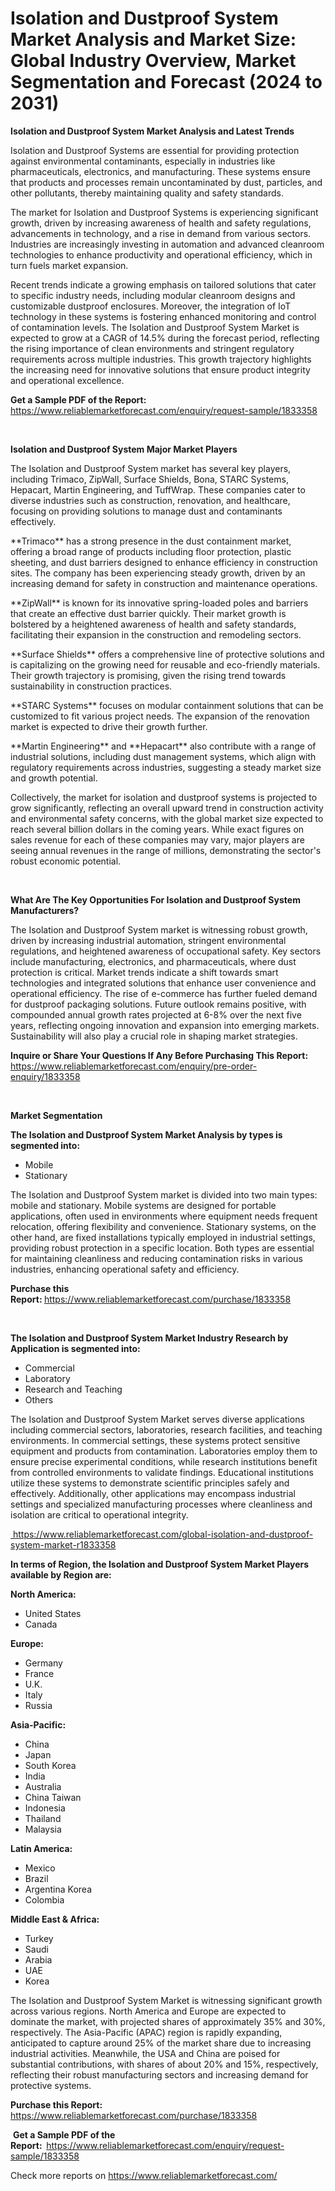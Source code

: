 <p><h1>Isolation and Dustproof System Market Analysis and Market Size: Global Industry Overview, Market Segmentation and Forecast (2024 to 2031)</h1></p><p><strong>Isolation and Dustproof System Market Analysis and Latest Trends</strong></p>
<p><p>Isolation and Dustproof Systems are essential for providing protection against environmental contaminants, especially in industries like pharmaceuticals, electronics, and manufacturing. These systems ensure that products and processes remain uncontaminated by dust, particles, and other pollutants, thereby maintaining quality and safety standards. </p><p>The market for Isolation and Dustproof Systems is experiencing significant growth, driven by increasing awareness of health and safety regulations, advancements in technology, and a rise in demand from various sectors. Industries are increasingly investing in automation and advanced cleanroom technologies to enhance productivity and operational efficiency, which in turn fuels market expansion.</p><p>Recent trends indicate a growing emphasis on tailored solutions that cater to specific industry needs, including modular cleanroom designs and customizable dustproof enclosures. Moreover, the integration of IoT technology in these systems is fostering enhanced monitoring and control of contamination levels. The Isolation and Dustproof System Market is expected to grow at a CAGR of 14.5% during the forecast period, reflecting the rising importance of clean environments and stringent regulatory requirements across multiple industries. This growth trajectory highlights the increasing need for innovative solutions that ensure product integrity and operational excellence.</p></p>
<p><strong>Get a Sample PDF of the Report:&nbsp;</strong> <a href="https://www.reliablemarketforecast.com/enquiry/request-sample/1833358?utm_campaign=1108&utm_medium=2&utm_source=Github&utm_content=ia&utm_term=01012025&utm_id=isolation-and-dustproof-system">https://www.reliablemarketforecast.com/enquiry/request-sample/1833358</a></p>
<p>&nbsp;</p>
<p><strong>Isolation and Dustproof System Major Market Players</strong></p>
<p><p>The Isolation and Dustproof System market has several key players, including Trimaco, ZipWall, Surface Shields, Bona, STARC Systems, Hepacart, Martin Engineering, and TuffWrap. These companies cater to diverse industries such as construction, renovation, and healthcare, focusing on providing solutions to manage dust and contaminants effectively.</p><p>**Trimaco** has a strong presence in the dust containment market, offering a broad range of products including floor protection, plastic sheeting, and dust barriers designed to enhance efficiency in construction sites. The company has been experiencing steady growth, driven by an increasing demand for safety in construction and maintenance operations.</p><p>**ZipWall** is known for its innovative spring-loaded poles and barriers that create an effective dust barrier quickly. Their market growth is bolstered by a heightened awareness of health and safety standards, facilitating their expansion in the construction and remodeling sectors.</p><p>**Surface Shields** offers a comprehensive line of protective solutions and is capitalizing on the growing need for reusable and eco-friendly materials. Their growth trajectory is promising, given the rising trend towards sustainability in construction practices.</p><p>**STARC Systems** focuses on modular containment solutions that can be customized to fit various project needs. The expansion of the renovation market is expected to drive their growth further. </p><p>**Martin Engineering** and **Hepacart** also contribute with a range of industrial solutions, including dust management systems, which align with regulatory requirements across industries, suggesting a steady market size and growth potential.</p><p>Collectively, the market for isolation and dustproof systems is projected to grow significantly, reflecting an overall upward trend in construction activity and environmental safety concerns, with the global market size expected to reach several billion dollars in the coming years. While exact figures on sales revenue for each of these companies may vary, major players are seeing annual revenues in the range of millions, demonstrating the sector's robust economic potential.</p></p>
<p>&nbsp;</p>
<p><strong>What Are The Key Opportunities For Isolation and Dustproof System Manufacturers?</strong></p>
<p><p>The Isolation and Dustproof System market is witnessing robust growth, driven by increasing industrial automation, stringent environmental regulations, and heightened awareness of occupational safety. Key sectors include manufacturing, electronics, and pharmaceuticals, where dust protection is critical. Market trends indicate a shift towards smart technologies and integrated solutions that enhance user convenience and operational efficiency. The rise of e-commerce has further fueled demand for dustproof packaging solutions. Future outlook remains positive, with compounded annual growth rates projected at 6-8% over the next five years, reflecting ongoing innovation and expansion into emerging markets. Sustainability will also play a crucial role in shaping market strategies.</p></p>
<p><strong>Inquire or Share Your Questions If Any Before Purchasing This Report:</strong> <a href="https://www.reliablemarketforecast.com/enquiry/pre-order-enquiry/1833358?utm_campaign=1108&utm_medium=2&utm_source=Github&utm_content=ia&utm_term=01012025&utm_id=isolation-and-dustproof-system">https://www.reliablemarketforecast.com/enquiry/pre-order-enquiry/1833358</a></p>
<p>&nbsp;</p>
<p><strong>Market Segmentation</strong></p>
<p><strong>The Isolation and Dustproof System Market Analysis by types is segmented into:</strong></p>
<p><ul><li>Mobile</li><li>Stationary</li></ul></p>
<p><p>The Isolation and Dustproof System market is divided into two main types: mobile and stationary. Mobile systems are designed for portable applications, often used in environments where equipment needs frequent relocation, offering flexibility and convenience. Stationary systems, on the other hand, are fixed installations typically employed in industrial settings, providing robust protection in a specific location. Both types are essential for maintaining cleanliness and reducing contamination risks in various industries, enhancing operational safety and efficiency.</p></p>
<p><strong>Purchase this Report:&nbsp;</strong><a href="https://www.reliablemarketforecast.com/purchase/1833358?utm_campaign=1108&utm_medium=2&utm_source=Github&utm_content=ia&utm_term=01012025&utm_id=isolation-and-dustproof-system">https://www.reliablemarketforecast.com/purchase/1833358</a></p>
<p>&nbsp;</p>
<p><strong>The Isolation and Dustproof System Market Industry Research by Application is segmented into:</strong></p>
<p><ul><li>Commercial</li><li>Laboratory</li><li>Research and Teaching</li><li>Others</li></ul></p>
<p><p>The Isolation and Dustproof System Market serves diverse applications including commercial sectors, laboratories, research facilities, and teaching environments. In commercial settings, these systems protect sensitive equipment and products from contamination. Laboratories employ them to ensure precise experimental conditions, while research institutions benefit from controlled environments to validate findings. Educational institutions utilize these systems to demonstrate scientific principles safely and effectively. Additionally, other applications may encompass industrial settings and specialized manufacturing processes where cleanliness and isolation are critical to operational integrity.</p></p>
<p><a href="https://www.reliablemarketforecast.com/global-isolation-and-dustproof-system-market-r1833358?utm_campaign=1108&utm_medium=2&utm_source=Github&utm_content=ia&utm_term=01012025&utm_id=isolation-and-dustproof-system">&nbsp;https://www.reliablemarketforecast.com/global-isolation-and-dustproof-system-market-r1833358</a></p>
<p><strong>In terms of Region, the Isolation and Dustproof System Market Players available by Region are:</strong></p>
<p>
    <p> <strong> North America: </strong>
        <ul>
            <li>United States</li>
            <li>Canada</li>
        </ul>
        </p> 
    <p> <strong> Europe: </strong>
        <ul>
            <li>Germany</li>
            <li>France</li>
            <li>U.K.</li>
            <li>Italy</li>
            <li>Russia</li>
        </ul>
        </p> 
    <p> <strong> Asia-Pacific: </strong>
        <ul>
            <li>China</li>
            <li>Japan</li>
            <li>South Korea</li>
            <li>India</li>
            <li>Australia</li>
            <li>China Taiwan</li>
            <li>Indonesia</li>
            <li>Thailand</li>
            <li>Malaysia</li>
        </ul>
        </p> 
    <p> <strong> Latin America: </strong>
        <ul>
            <li>Mexico</li>
            <li>Brazil</li>
            <li>Argentina Korea</li>
            <li>Colombia</li>
        </ul>
        </p> 
    <p> <strong> Middle East & Africa: </strong>
        <ul>
            <li>Turkey</li>
            <li>Saudi</li>
            <li>Arabia</li>
            <li>UAE</li>
            <li>Korea</li>
        </ul>
    </p>
    </p>
<p><p>The Isolation and Dustproof System Market is witnessing significant growth across various regions. North America and Europe are expected to dominate the market, with projected shares of approximately 35% and 30%, respectively. The Asia-Pacific (APAC) region is rapidly expanding, anticipated to capture around 25% of the market share due to increasing industrial activities. Meanwhile, the USA and China are poised for substantial contributions, with shares of about 20% and 15%, respectively, reflecting their robust manufacturing sectors and increasing demand for protective systems.</p></p>
<p><strong>Purchase this Report: </strong><a href="https://www.reliablemarketforecast.com/purchase/1833358?utm_campaign=1108&utm_medium=2&utm_source=Github&utm_content=ia&utm_term=01012025&utm_id=isolation-and-dustproof-system">https://www.reliablemarketforecast.com/purchase/1833358</a></p>
<p>&nbsp;<strong>Get a Sample PDF of the Report:&nbsp;&nbsp;</strong><a href="https://www.reliablemarketforecast.com/enquiry/request-sample/1833358?utm_campaign=1108&utm_medium=2&utm_source=Github&utm_content=ia&utm_term=01012025&utm_id=isolation-and-dustproof-system">https://www.reliablemarketforecast.com/enquiry/request-sample/1833358</a></p>
<p><strong></strong></p>
<p>Check more reports on <a href="https://www.reliablemarketforecast.com/?utm_campaign=1108&utm_medium=2&utm_source=Github&utm_content=ia&utm_term=01012025&utm_id=isolation-and-dustproof-system">https://www.reliablemarketforecast.com/</a></p>